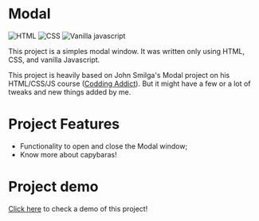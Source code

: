 # Modal

![HTML](https://img.shields.io/badge/HTML-fc4f13) ![CSS](https://img.shields.io/badge/CSS-306af1) ![Vanilla javascript](https://img.shields.io/badge/Vanilla%20Javascript-f7e025)

This project is a simples modal window. It was written only using HTML, CSS, and vanilla Javascript.

This project is heavily based on John Smilga's Modal project on his HTML/CSS/JS course ([Codding Addict](https://www.youtube.com/c/codingaddict)). But it might have a few or a lot of tweaks and new things added by me.

# Project Features

-   Functionality to open and close the Modal window;
-   Know more about capybaras!

# Project demo
[Click here](https://its0v3r-js-project-modal.netlify.app/html/) to check a demo of this project!
